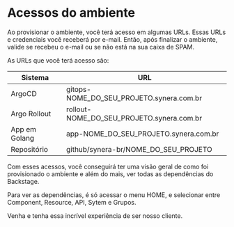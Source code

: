 # Acessos do ambiente

Ao provisionar o ambiente, você terá acesso em algumas URLs. Essas URLs e credenciais você receberá por e-mail.  Então, após finalizar o ambiente, valide se recebeu o e-mail ou se não está na sua caixa de SPAM.

As URLs que você terá acesso são:

| Sistema | URL |
|---|---|
| ArgoCD  | gitops-NOME_DO_SEU_PROJETO.synera.com.br |
| Argo Rollout | rollout-NOME_DO_SEU_PROJETO.synera.com.br |
| App em Golang  | app-NOME_DO_SEU_PROJETO.synera.com.br |
| Repositório  | github/synera-br/NOME_DO_SEU_PROJETO |

Com esses acessos, você conseguirá ter uma visão geral de como foi provisionado o ambiente e além do mais, ver todas as dependências do Backstage.

Para ver as dependências, é só acessar o menu HOME, e selecionar entre Component, Resource, API, Sytem e Grupos.

Venha e tenha essa incrível experiência de ser nosso cliente.